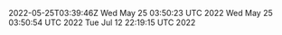 2022-05-25T03:39:46Z
Wed May 25 03:50:23 UTC 2022
Wed May 25 03:50:54 UTC 2022
Tue Jul 12 22:19:15 UTC 2022
